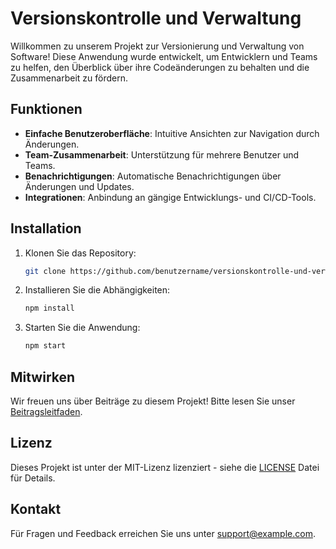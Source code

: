# Versionskontrolle und Verwaltung

Willkommen zu unserem Projekt zur Versionierung und Verwaltung von Software! Diese Anwendung wurde entwickelt, um Entwicklern und Teams zu helfen, den Überblick über ihre Codeänderungen zu behalten und die Zusammenarbeit zu fördern.

## Funktionen
- **Einfache Benutzeroberfläche**: Intuitive Ansichten zur Navigation durch Änderungen.
- **Team-Zusammenarbeit**: Unterstützung für mehrere Benutzer und Teams.
- **Benachrichtigungen**: Automatische Benachrichtigungen über Änderungen und Updates.
- **Integrationen**: Anbindung an gängige Entwicklungs- und CI/CD-Tools.

## Installation

1. Klonen Sie das Repository:
   ```bash
   git clone https://github.com/benutzername/versionskontrolle-und-verwaltung.git
   ```
2. Installieren Sie die Abhängigkeiten:
   ```bash
   npm install
   ```
3. Starten Sie die Anwendung:
   ```bash
   npm start
   ```

## Mitwirken
Wir freuen uns über Beiträge zu diesem Projekt! Bitte lesen Sie unser [Beitragsleitfaden](./CONTRIBUTING.md).  

## Lizenz
Dieses Projekt ist unter der MIT-Lizenz lizenziert - siehe die [LICENSE](./LICENSE) Datei für Details.

## Kontakt
Für Fragen und Feedback erreichen Sie uns unter [support@example.com](mailto:support@example.com).